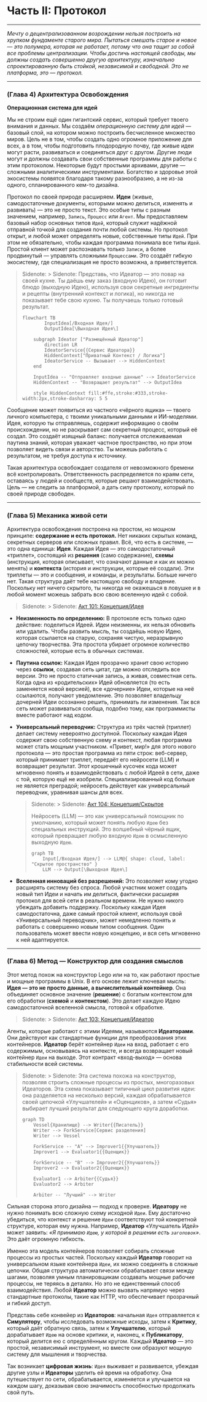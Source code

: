 # Часть II: Протокол

---

_Мечту о децентрализованном возрождении нельзя построить на хрупком фундаменте старого мира. Пытаться смешать старое и новое — это полумера, которая не работает, потому что она тащит за собой все проблемы централизации. Чтобы достичь настоящей свободы, мы должны создать совершенно другую архитектуру, изначально спроектированную быть стойкой, независимой и свободной. Это не платформа, это — протокол._

---

### (Глава 4) Архитектура Освобождения

**Операционная система для идей**

Мы не строим ещё один гигантский сервис, который требует твоего внимания и данных. Мы создаём _операционную систему для идей_ — базовый слой, на котором можно построить бесчисленное множество миров. Цель не в том, чтобы создать одно огромное приложение для всех, а в том, чтобы подготовить плодородную почву, где живые идеи могут расти, развиваться и соединяться друг с другом. Другие люди могут и должны создавать свои собственные программы для работы с этим протоколом. Некоторые будут простыми архивами, другие — сложными аналитическими инструментами. Богатство и здоровье этой экосистемы появятся благодаря такому разнообразию, а не из-за одного, спланированного кем-то дизайна.

Протокол по своей природе расширяем. **Идеи** (живые, самодостаточные документы, которыми можно делиться, изменять и развивать) — это не просто текст. Это особые типы с разным значением, например, `Запись`, `Процесс` или `Агент`. Мы предоставляем базовый набор основных типов `Идей`, который служит надёжной отправной точкой для создания почти любой системы. Но протокол открыт, и любой может определять новые, собственные типы `Идей`. При этом не обязательно, чтобы каждая программа понимала все типы `Идей`. Простой клиент может распознавать только `Записи`, а более продвинутый — управлять сложными `Процессами`. Это создаёт гибкую экосистему, где специализация не просто возможна, а приветствуется.

> Sidenote: > Sidenote: Представь, что Идеатор — это повар на своей кухне. Ты даёшь ему заказ (входную Идею), он готовит блюдо (выходную Идею), используя свои секретные ингредиенты и рецепты (внутренний контекст и логика), но никогда не показывает тебе свою кухню. Ты получаешь только готовый результат.
>
> ```mermaid
> flowchart TB
>         InputIdea[/Входная Идея/]
>         OutputIdea[\Выходная Идея\]
>
>     subgraph Ideator ["Размещённый Идеатор"]
>         direction LR
>         IdeatorService{{Сервис Идеатора}}
>         HiddenContext["Приватный Контекст / Логика"]
>         IdeatorService -- Вызывает --> HiddenContext
>     end
>
>     InputIdea -- "Отправляет входные данные" --> IdeatorService
>     HiddenContext -- "Возвращает результат" --> OutputIdea
>
>     style HiddenContext fill:#ffe,stroke:#333,stroke-width:2px,stroke-dasharray: 5 5
> ```

Сообщение может появиться из частного «чёрного ящика» — твоего личного компьютера, с твоими уникальными данными и ИИ-моделями. Идея, которую ты отправляешь, содержит информацию о своём происхождении, но не раскрывает сам секретный процесс, который её создал. Это создаёт изящный баланс: получается отслеживаемая паутина знаний, которая уважает частное пространство, но при этом позволяет видеть связи и авторство. Ты можешь работать с результатом, не требуя доступа к источнику.

Такая архитектура освобождает создателя от невозможного бремени всё контролировать. Ответственность распределяется по краям сети, оставаясь у людей и сообществ, которые решают взаимодействовать. Цель — не следить за платформой, а дать силу протоколу, который по своей природе свободен.

---

### (Глава 5) Механика живой сети

Архитектура освобождения построена на простом, но мощном принципе: **содержание и есть протокол.** Нет никаких скрытых команд, секретных серверов или сложных правил. Всё, что есть в системе, — это одна единица: **Идея**. Каждая Идея — это самодостаточный «триплет», состоящий из **решения** (само содержание), **схемы** (инструкция, которая описывает, что означают данные и как их можно менять) и **контекста** (история и инструкции, которые её создали). Эти триплеты — это и сообщения, и команды, и результаты. Больше ничего нет. Такая структура даёт тебе настоящую свободу и владение. Поскольку нет ничего скрытого, ты никогда не окажешься в ловушке и в любой момент можешь забрать всю свою вселенную идей с собой.

> Sidenote: > Sidenote: [Акт 101: Концепция/Идея](../rfc/101_concept_idea.md)
>

- **Неизменность по определению:** В протоколе есть только одно действие: поделиться Идеей. Идеи неизменны, их нельзя обновить или удалить. Чтобы развить мысль, ты создаёшь новую Идею, которая ссылается на старую, сохраняя чистую, неразрывную цепочку творчества. Эта простота убирает огромное количество сложностей, которые есть в обычных системах.

- **Паутина ссылок:** Каждая Идея прозрачно хранит свою историю через **ссылки**, создавая сеть цитат, где можно отследить все версии. Это не просто статичная запись, а живая, совместная сеть. Когда одна из «родительских» Идей обновляется (то есть заменяется новой версией), все «дочерние» Идеи, которые на неё ссылаются, получают уведомление. Это позволяет владельцу дочерней Идеи осознанно решить, принимать ли изменения. Так вся сеть может развиваться сообща, подобно тому, как программисты вместе работают над кодом.

- **Универсальный переводчик:** Структура из трёх частей (триплет) делает систему невероятно доступной. Поскольку каждая Идея содержит свою собственную схему и контекст, любая программа может стать мощным участником. «Привет, мир!» для этого нового протокола — это простая программа из пяти строк: веб-сервер, который принимает триплет, передаёт его нейросети (LLM) и возвращает результат. Этот крошечный кусочек кода может мгновенно понять и взаимодействовать с любой Идеей в сети, даже с той, которую ещё не изобрели. Специализированный код больше не является преградой; нейросеть действует как универсальный переводчик, уравнивая шансы для всех.

  > Sidenote: > Sidenote: [Акт 104: Концепция/Скрытое](../rfc/104_concept_latent_.md)
  >
  > Нейросеть (LLM) — это как универсальный помощник по умолчанию, который может понять любую `Идею` без специальных инструкций. Это волшебный чёрный ящик, который превращает любую входную `Идею` в осмысленную выходную `Идею`.
  >
  > ```mermaid
  > graph TB
  >     Input[/Входная Идея/] --> LLM@{ shape: cloud, label: "Скрытое пространство" }
  >     LLM --> Output[\Выходная Идея\]
  > ```

- **Вселенная инноваций без разрешений:** Это позволяет кому угодно расширять систему без спроса. Любой участник может создать новый тип Идеи и начать им делиться, фактически расширяя протокол для всей сети в реальном времени. Не нужно никого убеждать добавить поддержку. Поскольку каждая Идея самодостаточна, даже самый простой клиент, используя свой «Универсальный переводчик», может немедленно понять и работать с совершенно новым типом сообщения. Один пользователь может ввести новую концепцию, и вся сеть мгновенно к ней адаптируется.

---

### (Глава 6) Метод — Конструктор для создания смыслов

Этот метод похож на конструктор Lego или на то, как работают простые и мощные программы в Unix. В его основе лежит ключевая мысль: **Идея — это не просто данные, а вычислительный контейнер**. Она объединяет основное значение (**решение**) с богатым контекстом для его обработки (**схемой** и **контекстом**). Это делает каждую Идею самодостаточной вселенной смысла, готовой к обработке.

> Sidenote: > Sidenote: [Акт 103: Концепция/Идеатор](../rfc/103_concept_ideator.md)
>

Агенты, которые работают с этими Идеями, называются **Идеаторами**. Они действуют как стандартные функции для преобразования этих контейнеров. **Идеатор** берёт контейнер `Идеи` на вход, работает с его содержимым, основываясь на контексте, и всегда возвращает новый контейнер `Идеи` на выходе. Этот контракт «вход-выход» — основа стабильности всей системы.

> Sidenote: > Sidenote: Эта система похожа на конструктор, позволяя строить сложные процессы из простых, многоразовых Идеаторов. Эта схема показывает типичный цикл развития идеи: она разделяется на несколько версий, каждая обрабатывается своей цепочкой «Улучшателей» и «Оценщиков», а затем «Судья» выбирает лучший результат для следующего круга доработки.
>
> ```mermaid
> graph TD
>     Vessel{Хранилище} --> Writer{{Писатель}}
>     Writer --> ForkService[Сервис разделения]
>     Writer --> Vessel
>
>     ForkService -- "A" --> Improver1{{Улучшатель}}
>     Improver1 --> Evaluator1{{Оценщик}}
>
>     ForkService -- "B" --> Improver2{{Улучшатель}}
>     Improver2 --> Evaluator2{{Оценщик}}
>
>     Evaluator1 --> Arbiter{{Судья}}
>     Evaluator2 --> Arbiter
>
>     Arbiter -- "Лучший" --> Writer
> ```

Сильная сторона этого дизайна — подход к проверке. **Идеатору** не нужно понимать всю сложную схему исходной `Идеи`. Ему достаточно убедиться, что контекст и решение `Идеи` соответствуют той конкретной структуре, которая ему нужна. Например, **Идеатор** «Улучшатель Идей» может заявить: _«Я принимаю `Идею`, у которой в решении есть `заголовок`»_. Это даёт огромную гибкость.

Именно эта модель контейнеров позволяет собирать сложные процессы из простых частей. Поскольку каждый **Идеатор** говорит на универсальном языке контейнера `Идеи`, их можно соединять в сложные цепочки. Общая структура автоматически обрабатывает связи между шагами, позволяя умным планировщикам создавать мощные рабочие процессы, не теряясь в деталях. Но это не единственный способ взаимодействия. Любой **Идеатор** можно вызвать напрямую через стандартные протоколы, такие как HTTP, что обеспечивает прозрачный и гибкий доступ.

Представь себе конвейер из **Идеаторов**: начальная `Идея` отправляется к **Симулятору**, чтобы исследовать возможные исходы, затем к **Критику**, который даёт обратную связь, затем к **Улучшателю**, который дорабатывает `Идею` на основе критики, и, наконец, к **Публикатору**, который делится ею с определённым кругом. Каждый **Идеатор** — это простой, независимый инструмент, но вместе они образуют мощную систему для мышления и творчества.

Так возникает **цифровая жизнь**: `Идея` выживает и развивается, убеждая другие узлы и **Идеаторы** уделить ей время на обработку. Она путешествует по сети, обрабатывается, изменяется и улучшается на каждом шагу, доказывая свою значимость способностью продолжать свой путь.
